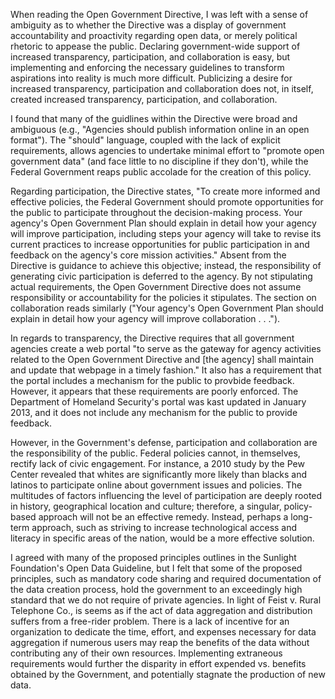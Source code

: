 When reading the Open Government Directive, I was left with a sense of ambiguity as to whether the Directive was a display of government accountability and proactivity regarding open data, or merely political rhetoric to appease the public. Declaring government-wide support of increased transparency, participation, and collaboration is easy, but implementing and enforcing the necessary guidelines to transform aspirations into reality is much more difficult. Publicizing a desire for increased transparency, participation and collaboration does not, in itself, created increased  transparency, participation, and collaboration.

I found that many of the guidlines within the Directive were broad and ambiguous (e.g., "Agencies should publish information online in an open format"). The "should" language, coupled with the lack of explicit requirements, allows agencies to undertake minimal effort to "promote open government data" (and face little to no discipline if they don't), while the Federal Government reaps public accolade for the creation of this policy.

Regarding participation, the Directive states, "To create more informed and effective policies, the Federal Government should promote opportunities for the public to participate throughout the decision-making process. Your agency's Open Government Plan should explain in detail how your agency will improve participation, including steps your agency will take to revise its current practices to increase opportunities for public participation in and feedback on the agency's core mission activities." Absent from the Directive is guidance to achieve this objective; instead, the responsibility of generating civic participation is deferred to the agency. By not stipulating actual requirements, the Open Government Directive does not assume responsibility or accountability for the policies it stipulates. The section on collaboration reads similarly ("Your agency's Open Government Plan should explain in detail how your agency will improve collaboration . . .").

In regards to transparency, the Directive requires that all government agencies create a web portal "to serve as the gateway for agency activities related to the Open Government Directive and [the agency] shall maintain and update that webpage in a timely fashion." It also has a requirement that the portal includes a mechanism for the public to provbide feedback. However, it appears that these requirements are poorly enforced. The Department of Homeland Security's portal was kast updated in January 2013, and it does not include any mechanism for the public to provide feedback.

However, in the Government's defense, participation and collaboration are the responsibility of the public. Federal policies cannot, in themselves, rectify lack of civic engagement. For instance, a 2010 study by the Pew Center revealed that whites are significantly more likely than blacks and latinos to participate online about government issues and policies. The multitudes of factors influencing the level of participation are deeply rooted in history, geographical location and culture; therefore, a singular, policy-based approach will not be an effective remedy. Instead, perhaps a long-term approach, such as striving to increase technological access and literacy in specific areas of the nation, would be a more effective solution. 

I agreed with many of the proposed principles outlines in the Sunlight Foundation's Open Data Guideline, but I felt that some of the proposed principles, such as mandatory code sharing and required documentation of the data creation process, hold the government to an exceedingly high standard that we do not require of private agencies. In light of Feist v. Rural Telephone Co., is seems as if the act of data aggregation and distribution suffers from a free-rider problem. There is a lack of incentive for an organization to dedicate the time, effort, and expenses necessary for data aggregation if numerous users may reap the benefits of the data without contributing any of their own resources. Implementing extraneous requirements would further the disparity in effort expended vs. benefits obtained by the Government, and potentially stagnate the production of new data.

